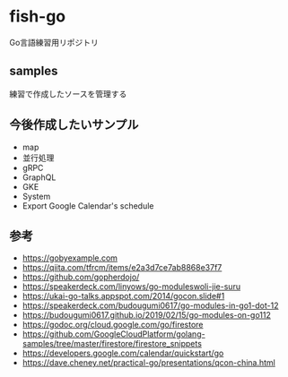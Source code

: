 # fish-go
Go言語練習用リポジトリ

## samples
練習で作成したソースを管理する

## 今後作成したいサンプル
- map
- 並行処理
- gRPC
- GraphQL
- GKE
- System
- Export Google Calendar's schedule

## 参考
- https://gobyexample.com
- https://qiita.com/tfrcm/items/e2a3d7ce7ab8868e37f7
- https://github.com/gopherdojo/
- https://speakerdeck.com/linyows/go-moduleswoli-jie-suru
- https://ukai-go-talks.appspot.com/2014/gocon.slide#1
- https://speakerdeck.com/budougumi0617/go-modules-in-go1-dot-12
- https://budougumi0617.github.io/2019/02/15/go-modules-on-go112
- https://godoc.org/cloud.google.com/go/firestore
- https://github.com/GoogleCloudPlatform/golang-samples/tree/master/firestore/firestore_snippets
- https://developers.google.com/calendar/quickstart/go
- https://dave.cheney.net/practical-go/presentations/qcon-china.html